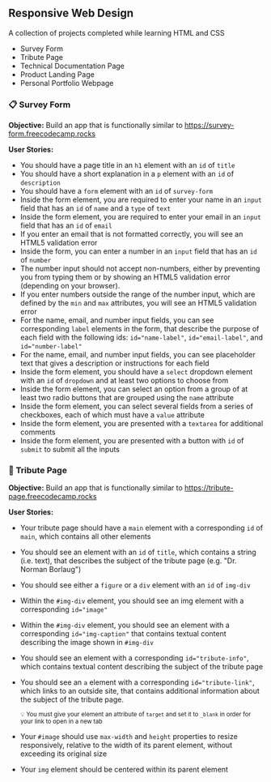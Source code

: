 ## Responsive Web Design

A collection of projects completed while learning HTML and CSS

  - Survey Form
  - Tribute Page
  - Technical Documentation Page
  - Product Landing Page
  - Personal Portfolio Webpage

### :clipboard: Survey Form

**Objective:** Build an app that is functionally similar to https://survey-form.freecodecamp.rocks

**User Stories:**
  - You should have a page title in an `h1` element with an `id` of `title`
  - You should have a short explanation in a `p` element with an `id` of `description`
  - You should have a `form` element with an `id` of `survey-form`
  - Inside the form element, you are required to enter your name in an `input` field that has an `id` of `name` and a `type` of `text`
  - Inside the form element, you are required to enter your email in an `input` field that has an `id` of `email`
  - If you enter an email that is not formatted correctly, you will see an HTML5 validation error
  - Inside the form, you can enter a number in an `input` field that has an `id` of `number`
  - The number input should not accept non-numbers, either by preventing you from typing them or by showing an HTML5 validation error (depending on your browser).
  - If you enter numbers outside the range of the number input, which are defined by the `min` and `max` attributes, you will see an HTML5 validation error
  - For the name, email, and number input fields, you can see corresponding `label` elements in the form, that describe the purpose of each field with the following ids: `id="name-label"`, `id="email-label"`, and `id="number-label"`
  - For the name, email, and number input fields, you can see placeholder text that gives a description or instructions for each field
  - Inside the form element, you should have a `select` dropdown element with an `id` of `dropdown` and at least two options to choose from
  - Inside the form element, you can select an option from a group of at least two radio buttons that are grouped using the `name` attribute
  - Inside the form element, you can select several fields from a series of checkboxes, each of which must have a `value` attribute
  - Inside the form element, you are presented with a `textarea` for additional comments
  - Inside the form element, you are presented with a button with `id` of `submit` to submit all the inputs

### :saluting_face: Tribute Page

**Objective:** Build an app that is functionally similar to https://tribute-page.freecodecamp.rocks

**User Stories:**
  - Your tribute page should have a `main` element with a corresponding `id` of `main`, which contains all other elements
  - You should see an element with an `id` of `title`, which contains a string (i.e. text), that describes the subject of the tribute page (e.g. "Dr. Norman Borlaug")
  - You should see either a `figure` or a `div` element with an `id` of `img-div`
  - Within the `#img-div` element, you should see an img element with a corresponding `id="image"`
  - Within the `#img-div` element, you should see an element with a corresponding `id="img-caption"` that contains textual content describing the image shown in `#img-div`
  - You should see an element with a corresponding `id="tribute-info"`, which contains textual content describing the subject of the tribute page
  - You should see an `a` element with a corresponding `id="tribute-link"`, which links to an outside site, that contains additional information about the subject of the tribute page.

    <sub>:bulb: You must give your element an attribute of `target` and set it to `_blank` in order for your link to open in a new tab</sub>
    
  - Your `#image` should use `max-width` and `height` properties to resize responsively, relative to the width of its parent element, without exceeding its original size
  - Your `img` element should be centered within its parent element
